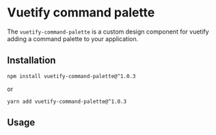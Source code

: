 # Vuetify command palette
The `vuetify-command-palette` is a custom design component for vuetify adding a command palette to your application.

## Installation
```
npm install vuetify-command-palette@^1.0.3
```
or
```
yarn add vuetify-command-palette@^1.0.3
```

## Usage
